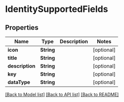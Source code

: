 # IdentitySupportedFields

## Properties
Name | Type | Description | Notes
------------ | ------------- | ------------- | -------------
**icon** | **String** |  | [optional] 
**title** | **String** |  | [optional] 
**description** | **String** |  | [optional] 
**key** | **String** |  | [optional] 
**dataType** | **String** |  | [optional] 

[[Back to Model list]](../README.md#documentation-for-models) [[Back to API list]](../README.md#documentation-for-api-endpoints) [[Back to README]](../README.md)


